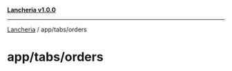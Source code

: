 [**Lancheria v1.0.0**](../../../README.md)

***

[Lancheria](../../../README.md) / app/tabs/orders

# app/tabs/orders
